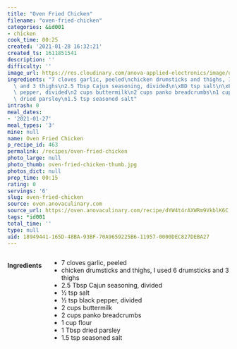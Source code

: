 ```yaml
---
title: "Oven Fried Chicken"
filename: "oven-fried-chicken"
categories: &id001
- chicken
cook_time: 00:25
created: '2021-01-28 16:32:21'
created_ts: 1611851541
description: ''
difficulty: ''
image_url: https://res.cloudinary.com/anova-applied-electronics/image/upload/w_517,h_327,c_fit,f_auto,q_auto,dpr_2.0,/v1598475544/mobileProduction/jluudzux7wogaxdlfmc6.jpg
ingredients: "7 cloves garlic, peeled\nchicken drumsticks and thighs, I used 6 drumsticks\
  \ and 3 thighs\n2.5 Tbsp Cajun seasoning, divided\n\xBD tsp salt\n\xBD tsp black\
  \ pepper, divided\n2 cups buttermilk\n2 cups panko breadcrumbs\n1 cup flour\n1 Tbsp\
  \ dried parsley\n1.5 tsp seasoned salt"
intrash: 0
meal_dates:
- '2021-01-27'
meal_types: '3'
mine: null
name: Oven Fried Chicken
p_recipe_id: 463
permalink: /recipes/oven-fried-chicken
photo_large: null
photo_thumb: oven-fried-chicken-thumb.jpg
photos_dict: null
prep_time: 00:15
rating: 0
servings: '6'
slug: oven-fried-chicken
source: oven.anovaculinary.com
source_url: https://oven.anovaculinary.com/recipe/dYW4t4rAXWRm9VkblK6C
tags: *id001
total_time: ''
type: null
uid: 18949441-165D-48BA-93BF-70A9659225B6-11957-0000DEC827DEBA27
---
```

<div class="large-8 medium-7 columns" id="writeup">	</div><!-- #writeup -->
</div><!-- #row-one -->
<div class="row" id="row-two">	<div class="medium-4 small-5 columns" id="ingredients"><h4>Ingredients</h4><div class="box box-ingredients content"><ul>
<li>7 cloves garlic, peeled</li>
<li>chicken drumsticks and thighs, I used 6 drumsticks and 3 thighs</li>
<li>2.5 Tbsp Cajun seasoning, divided</li>
<li>½ tsp salt</li>
<li>½ tsp black pepper, divided</li>
<li>2 cups buttermilk</li>
<li>2 cups panko breadcrumbs</li>
<li>1 cup flour</li>
<li>1 Tbsp dried parsley</li>
<li>1.5 tsp seasoned salt</li>
</ul>
</div>	</div>	<div class="medium-6 small-7 columns" id="directions">	</div>